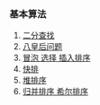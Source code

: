 ### 基本算法 ###
1. [二分查找](https://github.com/liuxingrichu/python_lesson_notes/blob/master/algorithm/day001.md)
2. [八皇后问题](https://github.com/liuxingrichu/python_lesson_notes/blob/master/algorithm/day002.md)
2. [冒泡 选择 插入排序]()
3. [快排]()
4. [堆排序]()
5. [归并排序 希尔排序]()



